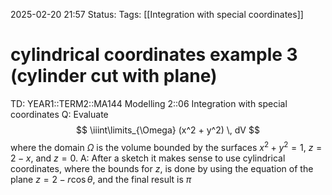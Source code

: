 2025-02-20 21:57
Status: 
Tags: [[Integration with special coordinates]]
# cylindrical coordinates example 3 (cylinder cut with plane)

TD: YEAR1::TERM2::MA144 Modelling 2::06 Integration with special coordinates
Q: Evaluate $$ \iiint\limits_{\Omega} (x^2 + y^2) \, dV $$where the domain $\Omega$ is the volume bounded by the surfaces $x^2 + y^2 = 1$, $z = 2 - x$, and $z = 0$.
A: After a sketch it makes sense to use cylindrical coordinates, where the bounds for $z$, is done by using the equation of the plane $z=2-r\cos \theta$, and the final result is $\pi$
<!--ID: 1740089973086-->
